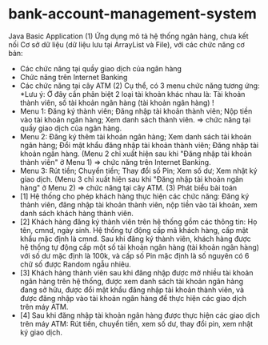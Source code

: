 # bank-account-management-system
Java Basic Application
(1) Ứng dụng mô tả hệ thống ngân hàng, chưa kết nối Cơ sở dữ liệu (dữ liệu lưu tại ArrayList và File), với các chức năng cơ bản:
- Các chức năng tại quầy giao dịch của ngân hàng
-	Chức năng trên Internet Banking
-	Các chức năng tại cây ATM
(2) Cụ thể, có 3 menu chức năng tương ứng:
*Lưu ý: Ở đây cần phân biệt 2 loại tài khoản khác nhau là: Tài khoản thành viên, số tài khoản ngân hàng (tài khoản ngân hàng) !
-	Menu 1: Đăng ký thành viên; Đăng nhập tài khoản thành viên; Nộp tiền vào tài khoản ngân hàng; Xem danh sách thành viên. => chức năng tại quầy giao dịch của ngân hàng.
-	Menu 2: Đăng ký thêm tài khoản ngân hàng; Xem danh sách tài khoản ngân hàng; Đổi mật khẩu đăng nhập tài khoản thành viên; Đăng nhập tài khoản ngân hàng. (Menu 2 chỉ xuất hiện sau khi "Đăng nhập tài khoản thành viên" ở Menu 1) => chức năng trên Internet Banking.
-	Menu 3: Rút tiền; Chuyển tiền; Thay đổi số Pin; Xem số dư; Xem nhật ký giao dịch. (Menu 3 chỉ xuất hiện sau khi "Đăng nhập tài khoản ngân hàng" ở Menu 2) => chức năng tại cây ATM.
(3) Phát biểu bài toán
-	[1] Hệ thống cho phép khách hàng thực hiện các chức năng: Đăng ký thành viên, đăng nhập tài khoản thành viên, nộp tiền vào tài khoản, xem danh sách khách hàng thành viên.
-	[2] Khách hàng đăng ký thành viên trên hệ thống gồm các thông tin: Họ tên, cmnd, ngày sinh. Hệ thống tự động cấp mã khách hàng, cấp mật khẩu mặc định là cmnd. Sau khi đăng ký thành viên, khách hàng được hệ thống tự động cấp một số tài khoản ngân hàng (tài khoản ngân hàng) với số dư mặc định là 100k, và cấp số Pin mặc định là số nguyên có 6 chữ số được Random ngẫu nhiêu.
-	[3] Khách hàng thành viên sau khi đăng nhập được mở nhiều tài khoản ngân hàng trên hệ thống, được xem danh sách tài khoản ngân hàng đang sở hữu, được đổi mật khẩu đăng nhập tài khoản thành viên, và được đăng nhập vào tài khoản ngân hàng để thực hiện các giao dịch trên máy ATM.
-	[4] Sau khi đăng nhập tài khoản ngân hàng được thực hiện các giao dịch trên máy ATM: Rút tiền, chuyển tiền, xem số dư, thay đổi pin, xem nhật ký giao dịch.

